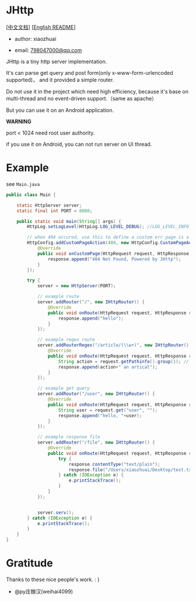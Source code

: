 # JHttp

[[中文文档](README_CN.md)] [[English README](README.md)]

* author: xiaozhuai

* email: 798047000@qq.com

JHttp is a tiny http server implementation.

It's can parse get query and post form(only x-www-form-urlencoded supported)，
and it provided a simple router.

Do not use it in the project which need high efficiency, 
because it's base on multi-thread and no event-driven support.（same as apache）

But you can use it on an Android application.

**WARNING** 

port < 1024 need root user authority.

if you use it on Android, you can not run server on UI thread.

# Example

see `Main.java`

```java
public class Main {

    static HttpServer server;
    static final int PORT = 8080;

    public static void main(String[] args) {
        HttpLog.setLogLevel(HttpLog.LOG_LEVEL_DEBUG); //LOG_LEVEL_INFO by default

        // when 404 occured, use this to define a custom err page is a good idea
        HttpConfig.addCustomPageAction(404, new HttpConfig.CustomPageAction() {
            @Override
            public void onCustomPage(HttpRequest request, HttpResponse response) {
                response.append("404 Not Found, Powered by JHttp");
            }
        });

        try {
            server = new HttpServer(PORT);

            // example route
            server.addRouter("/", new IHttpRouter() {
                @Override
                public void onRoute(HttpRequest request, HttpResponse response) {
                    response.append("hello");
                }
            });

            // example regex route
            server.addRouterRegex("/article/(\\w+)", new IHttpRouter() {
                @Override
                public void onRoute(HttpRequest request, HttpResponse response) {
                    String action = request.getPathinfo().group(1); // (\\w+) maybe add, delete, read, etc...
                    response.append(action+" an artical");
                }
            });

            // example get query
            server.addRouter("/user", new IHttpRouter() {
                @Override
                public void onRoute(HttpRequest request, HttpResponse response) {
                    String user = request.get("user", "");
                    response.append("hello, "+user);
                }
            });

            // example response file
            server.addRouter("/file", new IHttpRouter() {
                @Override
                public void onRoute(HttpRequest request, HttpResponse response) {
                    try {
                        response.contentType("text/plain");
                        response.file("/Users/xiaozhuai/Desktop/test.txt");
                    } catch (IOException e) {
                        e.printStackTrace();
                    }
                }
            });


            server.serv();
        } catch (IOException e) {
            e.printStackTrace();
        }
    }
}
```

# Gratitude

Thanks to these nice people's work. : )

* @py庄稼汉(weihai4099)